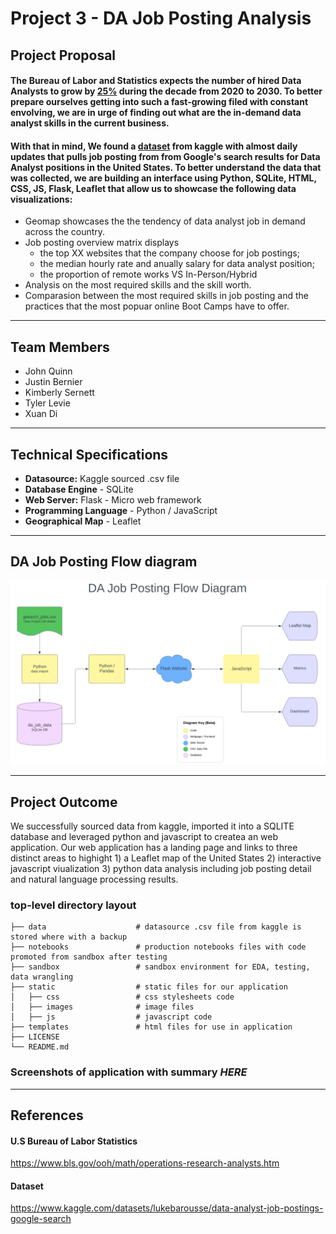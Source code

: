 # Project 3 - DA Job Posting Analysis
## Project Proposal
#### The Bureau of Labor and Statistics expects the number of hired Data Analysts to grow by [25%](doc:https://www.bls.gov/ooh/math/operations-research-analysts.htm) during the decade from 2020 to 2030. To better prepare ourselves getting into such a fast-growing filed with constant envolving, we are in urge of finding out what are the in-demand data analyst skills in the current business. 

#### With that in mind, We found a [dataset](doc:https://www.kaggle.com/datasets/lukebarousse/data-analyst-job-postings-google-search) from kaggle with almost daily updates that pulls job posting from from Google's search results for Data Analyst positions in the United States. To better understand the data that was collected, we are building an interface using Python, SQLite, HTML, CSS, JS, Flask, Leaflet that allow us to showcase the following data visualizations:  
 - Geomap showcases the the tendency of data analyst job in demand across the country.
 - Job posting overview matrix displays 
   - the top XX websites that the company choose for job postings; 
   - the median hourly rate and anually salary for data analyst position; 
   - the proportion of remote works VS In-Person/Hybrid
 - Analysis on the most required skills and the skill worth.
 - Comparasion between the most required skills in job posting and the practices that the most popuar online Boot Camps have to offer. 
 

----
## Team Members
- John Quinn
- Justin Bernier
- Kimberly Sernett 
- Tyler Levie
- Xuan Di

----
## Technical Specifications 
- **Datasource:**  Kaggle sourced .csv file
- **Database Engine** - SQLite 
- **Web Server:** Flask - Micro web framework
- **Programming Language** - Python / JavaScript
- **Geographical Map** - Leaflet

----

## DA Job Posting Flow diagram
![Getting Started](static/images/Flow_Diagram.png)

----
## Project Outcome
We successfully sourced data from kaggle, imported it into a SQLITE database and leveraged python and javascript to createa an web application.  Our web application has a landing page and links to three distinct areas to highight 1) a Leaflet map of the United States  2) interactive javascript viualization 3) python data analysis including job posting detail and natural language processing results. 

### top-level directory layout

    ├── data                    # datasource .csv file from kaggle is stored where with a backup
    ├── notebooks               # production notebooks files with code promoted from sandbox after testing
    ├── sandbox                 # sandbox environment for EDA, testing, data wrangling
    ├── static                  # static files for our application
    │   ├── css                 # css stylesheets code
    │   ├── images              # image files
    │   ├── js                  # javascript code
    ├── templates               # html files for use in application
    ├── LICENSE
    └── README.md

### Screenshots of application with summary *HERE* 

----
## References
#### U.S Bureau of Labor Statistics
https://www.bls.gov/ooh/math/operations-research-analysts.htm

#### Dataset
https://www.kaggle.com/datasets/lukebarousse/data-analyst-job-postings-google-search
